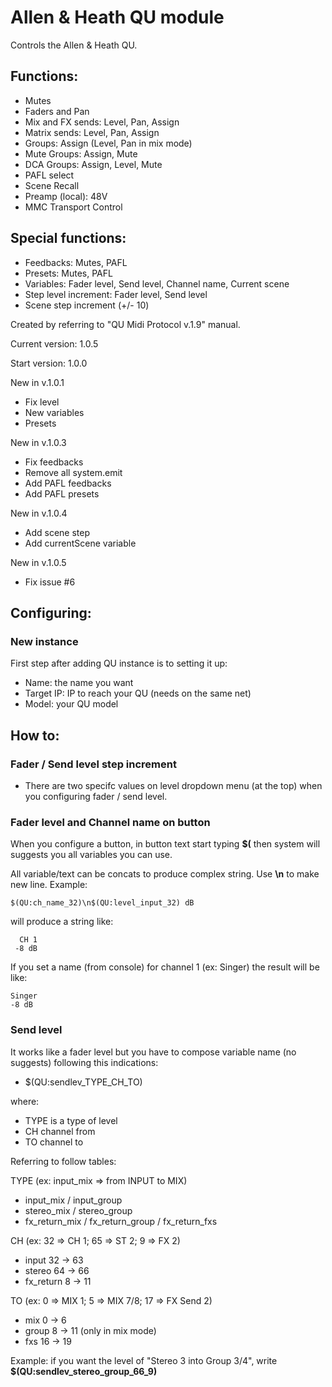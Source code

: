 # Allen & Heath QU module

Controls the Allen & Heath QU.

## Functions:
*	Mutes
*	Faders and Pan
*	Mix and FX sends: Level, Pan, Assign
*	Matrix sends: Level, Pan, Assign
*	Groups: Assign (Level, Pan in mix mode)
*	Mute Groups: Assign, Mute
*	DCA Groups: Assign, Level, Mute
*	PAFL select
*	Scene Recall
*	Preamp (local): 48V
*	MMC Transport Control

## Special functions:
*	Feedbacks: Mutes, PAFL
*	Presets: Mutes, PAFL
*	Variables: Fader level, Send level, Channel name, Current scene
*	Step level increment: Fader level, Send level
*	Scene step increment (+/- 10)

Created by referring to "QU Midi Protocol v.1.9" manual.

Current version: 1.0.5

Start version: 1.0.0

New in v.1.0.1
* Fix level
* New variables
* Presets

New in v.1.0.3
* Fix feedbacks
* Remove all system.emit
* Add PAFL feedbacks
* Add PAFL presets

New in v.1.0.4
* Add scene step
* Add currentScene variable

New in v.1.0.5
* Fix issue #6

## Configuring:

### New instance
First step after adding QU instance is to setting it up:

*	Name: 					the name you want
*	Target IP:				IP to reach your QU (needs on the same net)
*	Model:					your QU model

## How to:

### Fader / Send level step increment
*	There are two specifc values on level dropdown menu (at the top) when you configuring fader / send level.

### Fader level and Channel name on button
When you configure a button, in button text start typing <b>$(</b> then system will suggests you all variables you can use.

All variable/text can be concats to produce complex string. Use <b>\n</b> to make new line.
Example:

	$(QU:ch_name_32)\n$(QU:level_input_32) dB

will produce a string like:

	  CH 1
	 -8 dB

If you set a name (from console) for channel 1 (ex: Singer) the result will be like:

	Singer
	-8 dB

### Send level
It works like a fader level but you have to compose variable name (no suggests) following this indications:

*	$(QU:sendlev_TYPE_CH_TO)

where:

*	TYPE is a type of level
*	CH channel from
*	TO channel to

Referring to follow tables:

TYPE (ex: input_mix => from INPUT to MIX)

*	input_mix / input_group
*	stereo_mix / stereo_group
*	fx_return_mix / fx_return_group / fx_return_fxs

CH (ex: 32 => CH 1; 65 => ST 2; 9 => FX 2)

*	input		32 -> 63
*	stereo		64 -> 66
*	fx_return	8  -> 11

TO (ex: 0 => MIX 1; 5 => MIX 7/8; 17 => FX Send 2)

*	mix			0  -> 6
*	group		8  -> 11		(only in mix mode)
*	fxs			16 -> 19

Example: if you want the level of "Stereo 3 into Group 3/4", write <b>$(QU:sendlev_stereo_group_66_9)</b>

